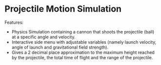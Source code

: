 # Projectile Motion Simulation

Features:
 - Physics Simulation containing a cannon that shoots the projectile (ball) at a specific angle and velocity.
 - Interactive side menu with adjustable variables (namely launch velocity, angle of launch and gravitational field strength).
 - Gives a 2 decimal place approximation to the maximum height reached by the projectile, the total time of flight and the range of the projectile.
